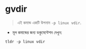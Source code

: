 # gvdir

> এই কমান্ড একটি উপনাম `-p linux vdir`.

- মূল কমান্ডের জন্য ডকুমেন্টেশন দেখুন:

`tldr -p linux vdir`
